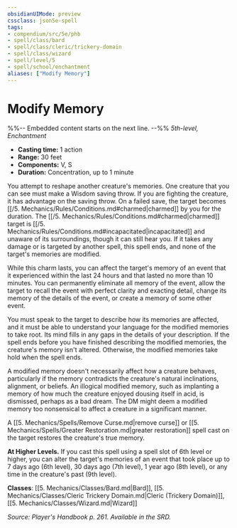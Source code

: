 ```yaml
---
obsidianUIMode: preview
cssclass: json5e-spell
tags:
- compendium/src/5e/phb
- spell/class/bard
- spell/class/cleric/trickery-domain
- spell/class/wizard
- spell/level/5
- spell/school/enchantment
aliases: ["Modify Memory"]
---
```

# Modify Memory
%%-- Embedded content starts on the next line. --%%
*5th-level, Enchantment*  

- **Casting time:** 1 action
- **Range:** 30 feet
- **Components:** V, S
- **Duration:** Concentration, up to 1 minute

You attempt to reshape another creature's memories. One creature that you can see must make a Wisdom saving throw. If you are fighting the creature, it has advantage on the saving throw. On a failed save, the target becomes [[/5. Mechanics/Rules/Conditions.md#charmed|charmed]] by you for the duration. The [[/5. Mechanics/Rules/Conditions.md#charmed|charmed]] target is [[/5. Mechanics/Rules/Conditions.md#incapacitated|incapacitated]] and unaware of its surroundings, though it can still hear you. If it takes any damage or is targeted by another spell, this spell ends, and none of the target's memories are modified.

While this charm lasts, you can affect the target's memory of an event that it experienced within the last 24 hours and that lasted no more than 10 minutes. You can permanently eliminate all memory of the event, allow the target to recall the event with perfect clarity and exacting detail, change its memory of the details of the event, or create a memory of some other event.

You must speak to the target to describe how its memories are affected, and it must be able to understand your language for the modified memories to take root. Its mind fills in any gaps in the details of your description. If the spell ends before you have finished describing the modified memories, the creature's memory isn't altered. Otherwise, the modified memories take hold when the spell ends.

A modified memory doesn't necessarily affect how a creature behaves, particularly if the memory contradicts the creature's natural inclinations, alignment, or beliefs. An illogical modified memory, such as implanting a memory of how much the creature enjoyed dousing itself in acid, is dismissed, perhaps as a bad dream. The DM might deem a modified memory too nonsensical to affect a creature in a significant manner.

A [[5. Mechanics/Spells/Remove Curse.md|remove curse]] or [[5. Mechanics/Spells/Greater Restoration.md|greater restoration]] spell cast on the target restores the creature's true memory.

**At Higher Levels.** If you cast this spell using a spell slot of 6th level or higher, you can alter the target's memories of an event that took place up to 7 days ago (6th level), 30 days ago (7th level), 1 year ago (8th level), or any time in the creature's past (9th level).

**Classes**: [[5. Mechanics/Classes/Bard.md|Bard]], [[5. Mechanics/Classes/Cleric Trickery Domain.md|Cleric (Trickery Domain)]], [[5. Mechanics/Classes/Wizard.md|Wizard]]

*Source: Player's Handbook p. 261. Available in the SRD.*